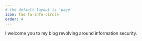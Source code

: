 ```yaml
---
# the default layout is 'page'
icon: fas fa-info-circle
order: 4
---
```


I welcome you to my blog revolving around information security.
